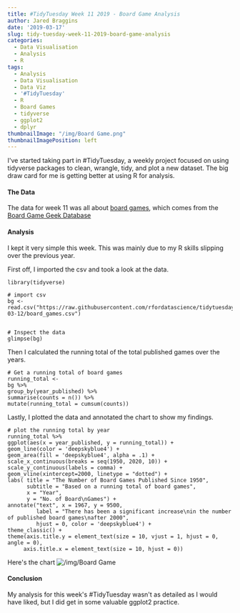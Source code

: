 ```yaml
---
title: #TidyTuesday Week 11 2019 - Board Game Analysis
author: Jared Braggins
date: '2019-03-17'
slug: tidy-tuesday-week-11-2019-board-game-analysis
categories:
  - Data Visualisation
  - Analysis
  - R
tags:
  - Analysis
  - Data Visualisation
  - Data Viz
  - '#TidyTuesday'
  - R
  - Board Games
  - tidyverse
  - ggplot2
  - dplyr
thumbnailImage: "/img/Board Game.png"
thumbnailImagePosition: left
---
```


I've started taking part in #TidyTuesday, a weekly project focused on using tidyverse packages to clean, wrangle, tidy, and plot a new dataset. The big draw card for me is getting better at using R for analysis. 

#### The Data
The data for week 11 was all about [board games](https://github.com/rfordatascience/tidytuesday/tree/master/data/2019/2019-03-12), which comes from the [Board Game Geek Database](https://boardgamegeek.com/)

#### Analysis
I kept it very simple this week. This was mainly due to my R skills slipping over the previous year.

First off, I imported the csv and took a look at the data.

  ```
library(tidyverse)

# import csv
bg <- read.csv("https://raw.githubusercontent.com/rfordatascience/tidytuesday/master/data/2019/2019-03-12/board_games.csv")


# Inspect the data
glimpse(bg)
  ```
  
Then I calculated the running total of the total published games over the years.

  ```
  # Get a running total of board games
running_total <-
  bg %>%
  group_by(year_published) %>%
  summarise(counts = n()) %>%
  mutate(running_total = cumsum(counts))
  ```
  
Lastly, I plotted the data and annotated the chart to show my findings.

  ```
# plot the running total by year
running_total %>%
  ggplot(aes(x = year_published, y = running_total)) +
  geom_line(color = 'deepskyblue4') +
  geom_area(fill = 'deepskyblue4', alpha = .1) +
  scale_x_continuous(breaks = seq(1950, 2020, 10)) +
  scale_y_continuous(labels = comma) +
  geom_vline(xintercept=2000, linetype = "dotted") +
  labs( title = "The Number of Board Games Published Since 1950",
        subtitle = "Based on a running total of board games",
        x = "Year",
        y = "No. of Board\nGames") +
  annotate("text", x = 1967, y = 9500, 
           label = "There has been a significant increase\nin the number of published board games\nafter 2000",
           hjust = 0, color = 'deepskyblue4') +
  theme_classic() +
  theme(axis.title.y = element_text(size = 10, vjust = 1, hjust = 0, angle = 0),
       axis.title.x = element_text(size = 10, hjust = 0))
  ```
Here's the chart
<img src="/img/Board Game.png" title="/img/Board Game"/>

#### Conclusion
My analysis for this week's #TidyTuesday wasn't as detailed as I would have liked, but I did get in some valuable ggplot2 practice.